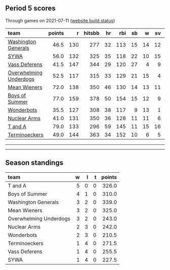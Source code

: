 

## Period 5 scores

Through games on 2021-07-11 ([website build status](https://github.com/brian-bot/pl-site/actions))


|team                                              | points|   r| hitsbb| hr| rbi| sb|  w| sv|  so|   era|  whip|
|:-------------------------------------------------|------:|---:|------:|--:|---:|--:|--:|--:|---:|-----:|-----:|
|[Washington Generals](./washingtongenerals)       |   46.5| 130|    277| 32| 113| 15| 14| 12| 212| 3.823| 1.212|
|[SYWA](./sywa)                                    |   56.0| 132|    325| 35| 118| 22| 10| 15| 160| 2.932| 1.208|
|[Vass Deferens](./vassdeferens)                   |   41.5| 147|    344| 29| 120| 27|  4|  9| 159| 4.689| 1.523|
|[Overwhelming Underdogs](./overwhelmingunderdogs) |   52.5| 117|    315| 33| 129| 21| 15|  4| 197| 3.520| 1.184|
|[Mean Wieners](./meanwieners)                     |   72.0| 138|    350| 46| 130| 14| 13| 11| 216| 3.108| 1.081|
|[Boys of Summer](./boysofsummer)                  |   77.0| 159|    378| 50| 154| 15| 12|  9| 225| 4.444| 1.147|
|[Wonderbots](./wonderbots)                        |   35.5| 127|    308| 38| 117|  9| 13|  1| 171| 4.088| 1.291|
|[Nuclear Arms](./nucleararms)                     |   41.0| 131|    350| 36| 128| 11| 11|  6| 164| 4.737| 1.433|
|[T and A](./tanda)                                |   79.0| 133|    296| 59| 145| 11| 15| 16| 249| 2.476| 1.053|
|[Terminoeckers](./terminoeckers)                  |   49.0| 144|    363| 34| 152| 10|  6|  5| 222| 5.391| 1.295|

* * *
* * *

## Season standings


|team                   |  w|  l|  t| points|
|:----------------------|--:|--:|--:|------:|
|T and A                |  5|  0|  0|  326.0|
|Boys of Summer         |  4|  1|  0|  310.0|
|Washington Generals    |  3|  2|  0|  339.0|
|Mean Wieners           |  3|  2|  0|  325.0|
|Overwhelming Underdogs |  3|  2|  0|  243.0|
|Nuclear Arms           |  2|  3|  0|  242.0|
|Wonderbots             |  2|  3|  0|  210.5|
|Terminoeckers          |  1|  4|  0|  271.5|
|Vass Deferens          |  1|  4|  0|  255.5|
|SYWA                   |  1|  4|  0|  227.5|


